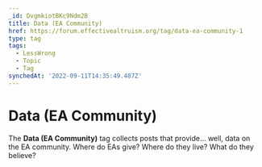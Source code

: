 ```yaml
---
_id: DvgmkiotBKc9Ndm2B
title: Data (EA Community)
href: https://forum.effectivealtruism.org/tag/data-ea-community-1
type: tag
tags:
  - LessWrong
  - Topic
  - Tag
synchedAt: '2022-09-11T14:35:49.487Z'
---
```

# Data (EA Community)

The **Data (EA Community)** tag collects posts that provide... well, data on the EA community. Where do EAs give? Where do they live? What do they believe?